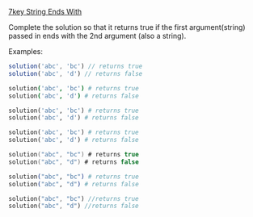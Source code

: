 [7key String Ends With]()

Complete the solution so that it returns true if the first argument(string) passed in ends with the 2nd argument (also a string). 

Examples:

```javascript
solution('abc', 'bc') // returns true
solution('abc', 'd') // returns false
```
```coffeescript
solution('abc', 'bc') # returns true
solution('abc', 'd') # returns false
```
```python
solution('abc', 'bc') # returns true
solution('abc', 'd') # returns false
```
```ruby
solution('abc', 'bc') # returns true
solution('abc', 'd') # returns false
```
```c
solution("abc", "bc") # returns true
solution("abc", "d") # returns false
```
```elixir
solution("abc", "bc") # returns true
solution("abc", "d") # returns false
```
```rust
solution("abc", "bc") //returns true
solution("abc", "d") //returns false
```